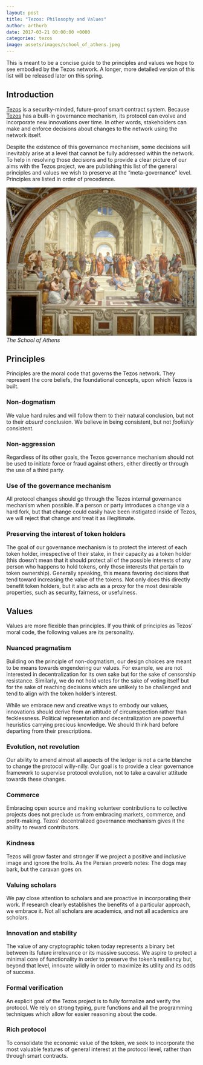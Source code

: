 ```yaml
---
layout: post
title: "Tezos: Philosophy and Values"
author: arthurb
date: 2017-03-21 00:00:00 +0000
categories: tezos
image: assets/images/school_of_athens.jpeg
---
```


This is meant to be a concise guide to the principles and values we hope to see embodied by the Tezos network. A longer, more detailed version of this list will be released later on this spring.

## Introduction

[Tezos](https://tezos.com) is a security-minded, future-proof smart contract system. Because [Tezos](https://tezos.com) has a built-in governance mechanism, its protocol can evolve and incorporate new innovations over time. In other words, stakeholders can make and enforce decisions about changes to the network using the network itself.

Despite the existence of this governance mechanism, some decisions will inevitably arise at a level that cannot be fully addressed within the network. To help in resolving those decisions and to provide a clear picture of our aims with the Tezos project, we are publishing this list of the general principles and values we wish to preserve at the “meta-governance” level. Principles are listed in order of precedence.

![School of Athens](/assets/images/school_of_athens.jpeg)*The School of Athens*

## Principles

Principles are the moral code that governs the Tezos network. They represent the core beliefs, the foundational concepts, upon which Tezos is built.

### Non-dogmatism

We value hard rules and will follow them to their natural conclusion, but not to their *absurd* conclusion. We believe in being consistent, but not *foolishly* consistent.

### Non-aggression

Regardless of its other goals, the Tezos governance mechanism should not be used to initiate force or fraud against others, either directly or through the use of a third party.

### Use of the governance mechanism

All protocol changes should go through the Tezos internal governance mechanism when possible. If a person or party introduces a change via a hard fork, but that change could easily have been instigated inside of Tezos, we will reject that change and treat it as illegitimate.

### Preserving the interest of token holders

The goal of our governance mechanism is to protect the interest of each token holder, irrespective of their stake, in their capacity as a token holder (this doesn’t mean that it should protect all of the possible interests of any person who happens to hold tokens, only those interests that pertain to token ownership). Generally speaking, this means favoring decisions that tend toward increasing the value of the tokens. Not only does this directly benefit token holders, but it also acts as a proxy for the most desirable properties, such as security, fairness, or usefulness.

## Values

Values are more flexible than principles. If you think of principles as Tezos’ moral code, the following values are its personality.

### Nuanced pragmatism

Building on the principle of non-dogmatism, our design choices are meant to be means towards engendering our values. For example, we are not interested in decentralization for its own sake but for the sake of censorship resistance. Similarly, we do not hold votes for the sake of voting itself but for the sake of reaching decisions which are unlikely to be challenged and tend to align with the token holder’s interest.

While we embrace new and creative ways to embody our values, innovations should derive from an attitude of circumspection rather than fecklessness. Political representation and decentralization are powerful heuristics carrying precious knowledge. We should think hard before departing from their prescriptions.

### Evolution, not revolution

Our ability to amend almost all aspects of the ledger is not a carte blanche to change the protocol willy-nilly. Our goal is to provide a clear governance framework to supervise protocol evolution, not to take a cavalier attitude towards these changes.

### Commerce

Embracing open source and making volunteer contributions to collective projects does not preclude us from embracing markets, commerce, and profit-making. Tezos’ decentralized governance mechanism gives it the ability to reward contributors.

### Kindness

Tezos will grow faster and stronger if we project a positive and inclusive image and ignore the trolls. As the Persian proverb notes: The dogs may bark, but the caravan goes on.

### Valuing scholars

We pay close attention to scholars and are proactive in incorporating their work. If research clearly establishes the benefits of a particular approach, we embrace it. Not all scholars are academics, and not all academics are scholars.

### Innovation and stability

The value of any cryptographic token today represents a binary bet between its future irrelevance or its massive success. We aspire to protect a minimal core of functionality in order to preserve the token’s resiliency but, beyond that level, innovate wildly in order to maximize its utility and its odds of success.

### Formal verification

An explicit goal of the Tezos project is to fully formalize and verify the protocol. We rely on strong typing, pure functions and all the programming techniques which allow for easier reasoning about the code.

### Rich protocol

To consolidate the economic value of the token, we seek to incorporate the most valuable features of general interest at the protocol level, rather than through smart contracts.
